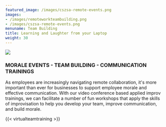 ```yaml
---
featured_image: /images/cszsa-remote-events.png
images:
- /images/remoteworkteambuilding.png
- /images/cszsa-remote-events.png
menuname: Team Building
title: Learning and Laughter from your Laptop
weight: 30
---
```

![](/images/cszsa-remote-events.png)

### MORALE EVENTS - TEAM BUILDING - COMMUNICATION TRAININGS

As employees are increasingly navigating remote collaboration, it's more important than ever for businesses to support employee morale and effective communication. With our video conference based applied improv trainings, we can facilitate a number of fun workshops that apply the skills of improvisation to help you develop your team, improve communication, and build morale.

{{< virtualteamtraining >}}
